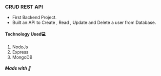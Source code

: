 ### CRUD REST API

- First Backend Project.
- Built an API to Create , Read , Update and Delete a user from Database.


#### Technology Used💻
  1. NodeJs
  2. Express
  3. MongoDB 

##### Made with 💓
